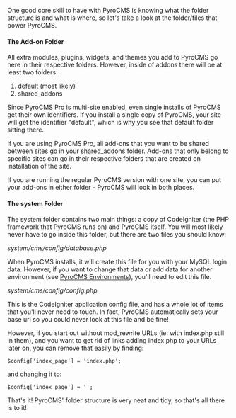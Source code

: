 One good core skill to have with PyroCMS is knowing what the folder structure is and what is where, so let's take a look at the folder/files that power PyroCMS.

#### The Add-on Folder

All extra modules, plugins, widgets, and themes you add to PyroCMS go here in their respective folders. However, inside of addons there will be at least two folders:

1. default (most likely)
2. shared_addons

Since PyroCMS Pro is multi-site enabled, even single installs of PyroCMS get their own identifiers. If you install a single copy of PyroCMS, your site will get the identifier "default", which is why you see that default folder sitting there.

If you are using PyroCMS Pro, all add-ons that you want to be shared between sites go in your shared_addons folder. Add-ons that only belong to specific sites can go in their respective folders that are created on installation of the site.

If you are running the regular PyroCMS version with one site, you can put your add-ons in either folder - PyroCMS will look in both places.

#### The system Folder

The system folder contains two main things: a copy of CodeIgniter (the PHP framework that PyroCMS runs on) and PyroCMS itself. You will most likely never have to go inside this folder, but there are two files you should know:

_system/cms/config/database.php_

When PyroCMS installs, it will create this file for you with your MySQL login data. However, if you want to change that data or add data for another environment (see [PyroCMS Environments]()), you'll need to edit this file.

_system/cms/config/config.php_

This is the CodeIgniter application config file, and has a whole lot of items that you'll never need to touch. In fact, PyroCMS automatically sets your base url so you could never look at this file and be fine!

However, if you start out without mod_rewrite URLs (ie: with index.php still in them), and you want to get rid of links adding index.php to your URLs later on, you can remove that easily by finding:

	$config['index_page'] = 'index.php';

and changing it to:

	$config['index_page'] = '';

That's it! PyroCMS' folder structure is very neat and tidy, so that's all there is to it!